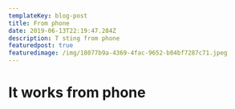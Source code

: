 ```yaml
---
templateKey: blog-post
title: From phone
date: 2019-06-13T22:19:47.284Z
description: T sting from phone
featuredpost: true
featuredimage: /img/18077b9a-4369-4fac-9652-b04bf7287c71.jpeg
---
```

# It works from phone
